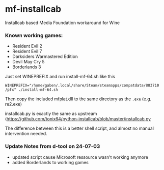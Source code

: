 # mf-installcab
Installcab based Media Foundation workaround for Wine

### Known working games:

- Resident Evil 2
- Resident Evil 7
- Darksiders Warmastered Edition
- Devil May Cry 5
- Borderlands 3

Just set WINEPREFIX and run install-mf-64.sh like this

`WINEPREFIX="/home/gaben/.local/share/Steam/steamapps/compatdata/883710/pfx" ./install-mf-64.sh`

Then copy the included mfplat.dll to the same directory as the `.exe` (e.g. re2.exe)

installcab.py is exactly the same as upstream (https://github.com/tonix64/python-installcab/blob/master/installcab.py

The difference between this is a better shell script, and almost no manual intervention needed.

### Update Notes from d-tool on 24-07-03

- updated script cause Microsoft ressource wasn't working anymore
- added Borderlands to working games
